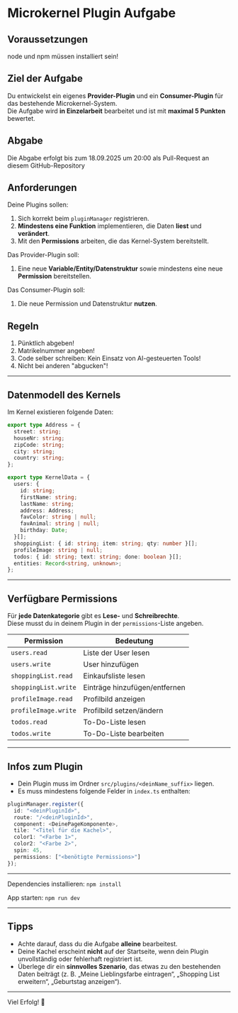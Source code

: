 # Microkernel Plugin Aufgabe

## Voraussetzungen
node und npm müssen installiert sein!

## Ziel der Aufgabe
Du entwickelst ein eigenes **Provider-Plugin** und ein **Consumer-Plugin** für das bestehende Microkernel-System.  
Die Aufgabe wird **in Einzelarbeit** bearbeitet und ist mit **maximal 5 Punkten** bewertet.

## Abgabe
Die Abgabe erfolgt bis zum 18.09.2025 um 20:00 als Pull-Request an diesem GitHub-Repository

## Anforderungen
Deine Plugins sollen:
1. Sich korrekt beim `pluginManager` registrieren.  
2. **Mindestens eine Funktion** implementieren, die Daten **liest** und **verändert**.  
3. Mit den **Permissions** arbeiten, die das Kernel-System bereitstellt.

Das Provider-Plugin soll:
1. Eine neue **Variable/Entity/Datenstruktur** sowie mindestens eine neue **Permission** bereitstellen.
   
Das Consumer-Plugin soll:
1. Die neue Permission und Datenstruktur **nutzen**.

## Regeln
1. Pünktlich abgeben!
2. Matrikelnummer angeben!
3. Code selber schreiben: Kein Einsatz von AI-gesteuerten Tools!
4. Nicht bei anderen "abgucken"!

---

## Datenmodell des Kernels

Im Kernel existieren folgende Daten:

```ts
export type Address = {
  street: string;
  houseNr: string;
  zipCode: string;
  city: string;
  country: string;
};

export type KernelData = {
  users: {
    id: string;
    firstName: string;
    lastName: string;
    address: Address;
    favColor: string | null;
    favAnimal: string | null;
    birthday: Date;
  }[];
  shoppingList: { id: string; item: string; qty: number }[];
  profileImage: string | null;
  todos: { id: string; text: string; done: boolean }[];
  entities: Record<string, unknown>;
};
```

---

## Verfügbare Permissions

Für **jede Datenkategorie** gibt es **Lese-** und **Schreibrechte**.  
Diese musst du in deinem Plugin in der `permissions`-Liste angeben.  

| Permission              | Bedeutung                                |
|--------------------------|------------------------------------------|
| `users.read`             | Liste der User lesen                     |
| `users.write`            | User hinzufügen                          |
| `shoppingList.read`      | Einkaufsliste lesen                      |
| `shoppingList.write`     | Einträge hinzufügen/entfernen            |
| `profileImage.read`      | Profilbild anzeigen                      |
| `profileImage.write`     | Profilbild setzen/ändern                 |
| `todos.read`             | To-Do-Liste lesen                        |
| `todos.write`            | To-Do-Liste bearbeiten |

---

## Infos zum Plugin

- Dein Plugin muss im Ordner `src/plugins/<deinName_suffix>` liegen.  
- Es muss mindestens folgende Felder in `index.ts` enthalten:

```ts
pluginManager.register({
  id: "<deinPluginId>",
  route: "/<deinPluginId>",
  component: <DeinePageKomponente>,
  tile: "<Titel für die Kachel>",
  color1: "<Farbe 1>",
  color2: "<Farbe 2>",
  spin: 45, 
  permissions: ["<benötigte Permissions>"]
});
```

---

Dependencies installieren: `npm install`

App starten: `npm run dev`

---

## Tipps

- Achte darauf, dass du die Aufgabe **alleine** bearbeitest.  
- Deine Kachel erscheint **nicht** auf der Startseite, wenn dein Plugin unvollständig oder fehlerhaft registriert ist.  
- Überlege dir ein **sinnvolles Szenario**, das etwas zu den bestehenden Daten beiträgt (z. B. „Meine Lieblingsfarbe eintragen“, „Shopping List erweitern“, „Geburtstag anzeigen“).  

---

Viel Erfolg! 🚀
